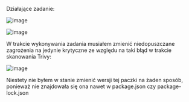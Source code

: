 Działające zadanie:


![image](https://github.com/user-attachments/assets/0abd429f-3333-41b8-88ca-01ca2b50b5d7)


![image](https://github.com/user-attachments/assets/4fd28379-8f7e-4e1d-9b3f-3387bb93cbc7)


W trakcie wykonywania zadania musiałem zmienić niedopuszczane zagrożenia na jedynie krytyczne ze względu na taki błąd w trakcie skanowania Trivy:


![image](https://github.com/user-attachments/assets/3d8d45cd-7d2f-412a-9ae3-fe06497fc8cb)


Niestety nie byłem w stanie zmienić wersji tej paczki na żaden sposób, ponieważ nie znajdowała się ona nawet w package.json czy package-lock.json

